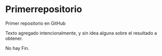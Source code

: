 # Primerrepositorio
Primer repositorio en GitHub

Texto agregado intencionalmente, y sin idea alguna sobre el resultado a obtener.

No hay Fin.
